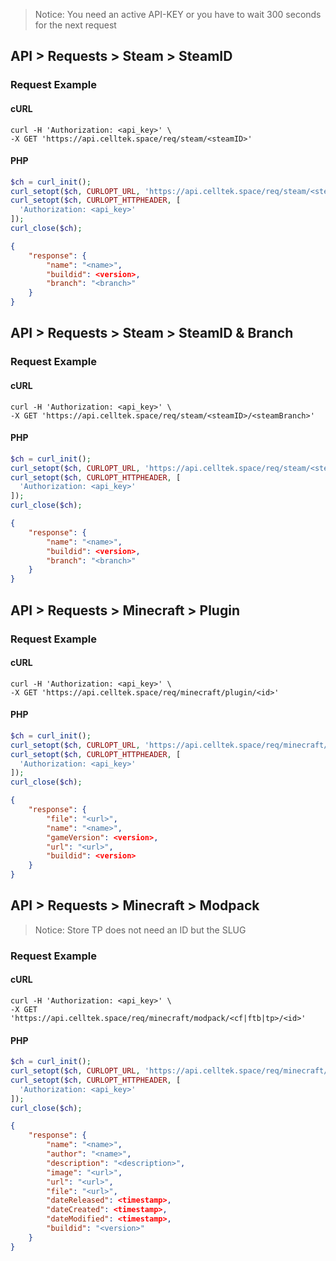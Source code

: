 
> Notice: You need an active API-KEY or you have to wait 300 seconds for the next request 

## API > Requests > Steam > SteamID

### Request Example

<!-- tabs:start -->
#### **cURL**

```cURL
curl -H 'Authorization: <api_key>' \
-X GET 'https://api.celltek.space/req/steam/<steamID>'
```

#### **PHP**

```php
$ch = curl_init();
curl_setopt($ch, CURLOPT_URL, 'https://api.celltek.space/req/steam/<steamID>');
curl_setopt($ch, CURLOPT_HTTPHEADER, [
  'Authorization: <api_key>'
]);
curl_close($ch);
```
<!-- tabs:end -->

```json
{
	"response": {
		"name": "<name>",
		"buildid": <version>,
		"branch": "<branch>"
	}
}
```

## API > Requests > Steam > SteamID & Branch

### Request Example

<!-- tabs:start -->
#### **cURL**

```cURL
curl -H 'Authorization: <api_key>' \
-X GET 'https://api.celltek.space/req/steam/<steamID>/<steamBranch>'
```

#### **PHP**

```php
$ch = curl_init();
curl_setopt($ch, CURLOPT_URL, 'https://api.celltek.space/req/steam/<steamID>/<steamBranch>');
curl_setopt($ch, CURLOPT_HTTPHEADER, [
  'Authorization: <api_key>'
]);
curl_close($ch);
```
<!-- tabs:end -->

```json
{
	"response": {
		"name": "<name>",
		"buildid": <version>,
		"branch": "<branch>"
	}
}
```

## API > Requests > Minecraft > Plugin

### Request Example

<!-- tabs:start -->
#### **cURL**

```cURL
curl -H 'Authorization: <api_key>' \
-X GET 'https://api.celltek.space/req/minecraft/plugin/<id>'
```

#### **PHP**

```php
$ch = curl_init();
curl_setopt($ch, CURLOPT_URL, 'https://api.celltek.space/req/minecraft/plugin/<id>');
curl_setopt($ch, CURLOPT_HTTPHEADER, [
  'Authorization: <api_key>'
]);
curl_close($ch);
```
<!-- tabs:end -->

```json
{
	"response": {
		"file": "<url>",
		"name": "<name>",
		"gameVersion": <version>,
		"url": "<url>",
		"buildid": <version>
	}
}
```

## API > Requests > Minecraft > Modpack


> Notice: Store TP does not need an ID but the SLUG 

### Request Example

<!-- tabs:start -->
#### **cURL**

```cURL
curl -H 'Authorization: <api_key>' \
-X GET 'https://api.celltek.space/req/minecraft/modpack/<cf|ftb|tp>/<id>'
```

#### **PHP**

```php
$ch = curl_init();
curl_setopt($ch, CURLOPT_URL, 'https://api.celltek.space/req/minecraft/modpack/<cf|ftb|tp>/<id>');
curl_setopt($ch, CURLOPT_HTTPHEADER, [
  'Authorization: <api_key>'
]);
curl_close($ch);
```
<!-- tabs:end -->

```json
{
	"response": {
		"name": "<name>",
		"author": "<name>",
		"description": "<description>",
		"image": "<url>",
		"url": "<url>",
		"file": "<url>",
		"dateReleased": <timestamp>,
		"dateCreated": <timestamp>,
		"dateModified": <timestamp>,
		"buildid": "<version>"
	}
}
```
